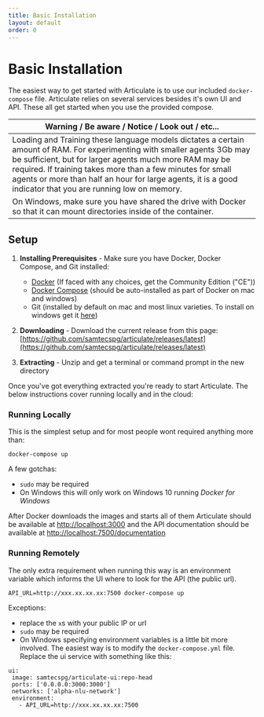 ```yaml
---
title: Basic Installation
layout: default
order: 0
---
```


# Basic Installation

The easiest way to get started with Articulate is to use our included `docker-compose` file. Articulate relies on several services besides it's own UI and API. These all get started when you use the provided compose.

| Warning  /  Be aware  /  Notice  /  Look out  / etc... |
|--------------------------------------------------------|
| Loading and Training these language models dictates a certain amount of RAM. For experimenting with smaller agents 3Gb may be sufficient, but for larger agents much more RAM may be required. If training takes more than a few minutes for small agents or more than half an hour for large agents, it is a good indicator that you are running low on memory. |
| On Windows, make sure you have shared the drive with Docker so that it can mount directories inside of the container. |

## Setup

1. **Installing Prerequisites** - Make sure you have Docker, Docker Compose, and Git installed:

   * [Docker](https://docs.docker.com/engine/installation/) (If faced with any choices, get the Community Edition ("CE"))
   * [Docker Compose](https://docs.docker.com/compose/install/) (should be auto-installed as part of Docker on mac and windows)
   * Git (installed by default on mac and most linux varieties. To install on windows get it [here](https://git-for-windows.github.io))

2. **Downloading** - Download the current release from this page: [https://github.com/samtecspg/articulate/releases/latest](https://github.com/samtecspg/articulate/releases/latest)

3. **Extracting** - Unzip and get a terminal or command prompt in the new  directory

Once you've got everything extracted you're ready to start Articulate. The below instructions cover running locally and in the cloud:

### Running Locally

This is the simplest setup and for most people wont required anything more than:

```
docker-compose up
```

A few gotchas:
 - `sudo` may be required
 - On Windows this will only work on Windows 10 running *Docker for Windows*

After Docker downloads the images and starts all of them Articulate should be available at [http://localhost:3000](http://localhost:3000) and the API documentation should be available at [http://localhost:7500/documentation](http://localhost:7500/documentation)

### Running Remotely

The only extra requirement when running this way is an environment variable which informs the UI where to look for the API (the public url).

```
API_URL=http://xxx.xx.xx.xx:7500 docker-compose up
```

Exceptions:
 - replace the `x`s with your public IP or url
 - `sudo` may be required
 - On Windows specifying environment variables is a little bit more involved. The easiest way is to modify the `docker-compose.yml` file. Replace the ui service with something like this:
 ```
 ui:
  image: samtecspg/articulate-ui:repo-head
  ports: ['0.0.0.0:3000:3000']
  networks: ['alpha-nlu-network']
  environment:
    - API_URL=http://xxx.xx.xx.xx:7500
 ```
